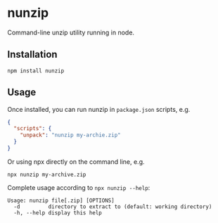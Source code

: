 # nunzip

Command-line unzip utility running in node.

## Installation

    npm install nunzip

## Usage

Once installed, you can run nunzip in `package.json` scripts, e.g.
```json
{
  "scripts": {
    "unpack": "nunzip my-archie.zip"
  }
}
```
Or using npx directly on the command line, e.g.

    npx nunzip my-archive.zip

Complete usage according to `npx nunzip --help`:

```
Usage: nunzip file[.zip] [OPTIONS]
  -d         directory to extract to (default: working directory)
  -h, --help display this help
```
